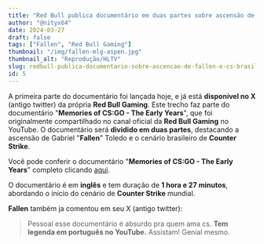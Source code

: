 ```yaml
---
title: "Red Bull publica documentário em duas partes sobre ascensão de Fallen e CS brasileiro"
author: "@nityx64"
date: 2024-03-27
draft: false
tags: ["Fallen", "Red Bull Gaming"]
thumbnail: "/img/fallen-mlg-aspen.jpg"
thumbnail_alt: "Reprodução/HLTV"
slug: redbull-publica-documentario-sobre-ascencao-de-fallen-e-cs-brasileiro
id: 5
---
```


A primeira parte do documentário foi lançada hoje, e já está **disponível no X** (antigo twitter) da própria **Red Bull Gaming**. Este trecho faz parte do documentário "**Memories of CS:GO - The Early Years**", que foi originalmente compartilhado no canal oficial da **Red Bull Gaming** no YouTube. O documentário será **dividido em duas partes**, destacando a ascensão de Gabriel "**Fallen**" Toledo e o cenário brasileiro de **Counter Strike**.

<TwitterEmbed id="1773044662439198759" height="800"></TwitterEmbed>

Você pode conferir o documentário "**Memories of CS:GO - The Early Years**" completo clicando [aqui](https://www.youtube.com/watch?v=_j6_Gk4GZo0). 

O documentário é em **inglês** e tem duração de **1 hora e 27 minutos**, abordando o ínicio do cenário de **Counter Strike** mundial.

**Fallen** também ja comentou em seu X (antigo twitter):

> Pessoal esse documentário é absurdo pra quem ama cs.
> **Tem legenda em português no YouTube.**
> Assistam! Genial mesmo.